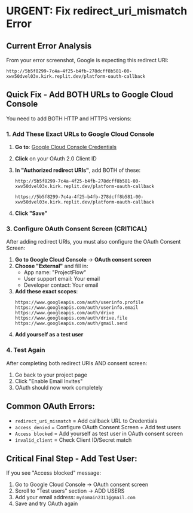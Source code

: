 # URGENT: Fix redirect_uri_mismatch Error

## Current Error Analysis
From your error screenshot, Google is expecting this redirect URI:
```
http://5b5f8299-7c4a-4f25-b4fb-278dcff8b581-00-xwv50dvel03x.kirk.replit.dev/platform-oauth-callback
```

## Quick Fix - Add BOTH URLs to Google Cloud Console

You need to add BOTH HTTP and HTTPS versions:

### 1. Add These Exact URLs to Google Cloud Console
1. **Go to**: [Google Cloud Console Credentials](https://console.cloud.google.com/apis/credentials)
2. **Click** on your OAuth 2.0 Client ID
3. **In "Authorized redirect URIs"**, add BOTH of these:

   ```
   http://5b5f8299-7c4a-4f25-b4fb-278dcff8b581-00-xwv50dvel03x.kirk.replit.dev/platform-oauth-callback
   ```
   
   ```
   https://5b5f8299-7c4a-4f25-b4fb-278dcff8b581-00-xwv50dvel03x.kirk.replit.dev/platform-oauth-callback
   ```

4. **Click "Save"**

### 3. Configure OAuth Consent Screen (CRITICAL)
After adding redirect URIs, you must also configure the OAuth Consent Screen:

1. **Go to Google Cloud Console** → **OAuth consent screen**
2. **Choose "External"** and fill in:
   - App name: "ProjectFlow" 
   - User support email: Your email
   - Developer contact: Your email
3. **Add these exact scopes**:
   ```
   https://www.googleapis.com/auth/userinfo.profile
   https://www.googleapis.com/auth/userinfo.email
   https://www.googleapis.com/auth/drive
   https://www.googleapis.com/auth/drive.file
   https://www.googleapis.com/auth/gmail.send
   ```
4. **Add yourself as a test user**

### 4. Test Again
After completing both redirect URIs AND consent screen:
1. Go back to your project page  
2. Click "Enable Email Invites"
3. OAuth should now work completely

## Common OAuth Errors:
- `redirect_uri_mismatch` = Add callback URL to Credentials
- `access_denied` = Configure OAuth Consent Screen + Add test users  
- `Access blocked` = Add yourself as test user in OAuth consent screen
- `invalid_client` = Check Client ID/Secret match

## Critical Final Step - Add Test User:
If you see "Access blocked" message:
1. Go to Google Cloud Console → OAuth consent screen
2. Scroll to "Test users" section → ADD USERS
3. Add your email address: `mydomain2311@gmail.com`
4. Save and try OAuth again